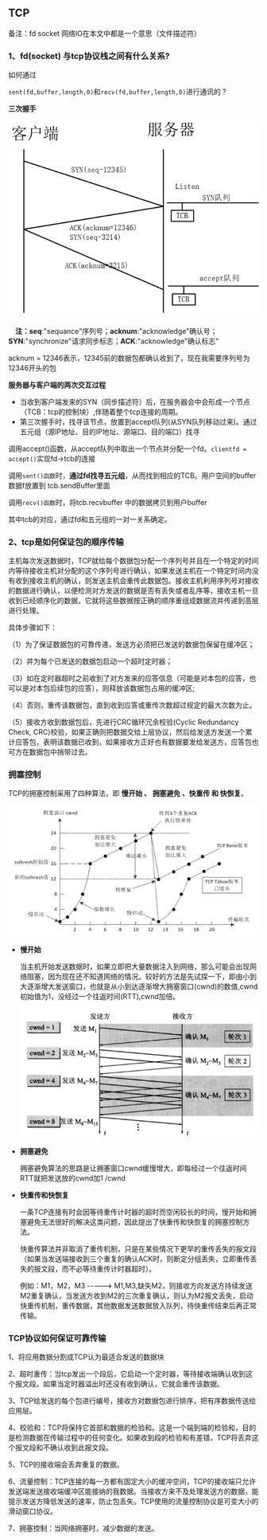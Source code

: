 ## TCP

备注：fd socket 网络IO在本文中都是一个意思（文件描述符）

### 1、fd(socket) 与tcp协议栈之间有什么关系?

如何通过

`sent(fd,buffer,length,0)`和`recv(fd,buffer,length,0)`进行通讯的？

**三次握手**

<img src="tcpip.assets/image-20200706104131952.png" alt="image-20200706104131952" style="zoom:80%;" />

　**注：seq**:"sequance"序列号；**acknum**:"acknowledge"确认号；**SYN**:"synchronize"请求同步标志；**ACK**:"acknowledge"确认标志"

acknum = 12346表示，12345前的数据包都确认收到了，现在我需要序列号为12346开头的包

**服务器与客户端的两次交互过程**

- 当收到客户端发来的SYN（同步描述符）后，在服务器会中会形成一个节点（TCB：tcp的控制块）,伴随着整个tcp连接的周期。
- 第三次握手时，找寻该节点，放置到accept队列(从SYN队列移动过来)。通过五元组（源IP地址、目的IP地址、源端口、目的端口）找寻

调用accept()函数，从accept队列中取出一个节点并分配一个fd。`clientfd = accept()`实现fd->tcb的连接

调用`sent()函数`时，**通过fd找寻五元组**，从而找到相应的TCB。用户空间的buffer数据f放置到 tcb.sendBuffer里面

调用`recv()函数`时，将tcb.recvbuffer 中的数据拷贝到用户buffer

其中tcb的对应，通过fd和五元组的一对一关系确定。

### 2、tcp是如何保证包的顺序传输

主机每次发送数据时，TCP就给每个数据包分配一个序列号并且在一个特定的时间内等待接收主机对分配的这个序列号进行确认，如果发送主机在一个特定时间内没有收到接收主机的确认，则发送主机会重传此数据包。接收主机利用序列号对接收的数据进行确认，以便检测对方发送的数据是否有丢失或者乱序等，接收主机一旦收到已经顺序化的数据，它就将这些数据按正确的顺序重组成数据流并传递到高层进行处理。

具体步骤如下：

（1）为了保证数据包的可靠传递，发送方必须把已发送的数据包保留在缓冲区；

（2）并为每个已发送的数据包启动一个超时定时器；

（3）如在定时器超时之前收到了对方发来的应答信息（可能是对本包的应答，也可以是对本包后续包的应答），则释放该数据包占用的缓冲区;

（4）否则，重传该数据包，直到收到应答或重传次数超过规定的最大次数为止。

（5）接收方收到数据包后，先进行CRC循环冗余校验(Cyclic Redundancy Check, CRC)校验，如果正确则把数据交给上层协议，然后给发送方发送一个累计应答包，表明该数据已收到，如果接收方正好也有数据要发给发送方，应答包也可方在数据包中捎带过去。

### 拥塞控制

TCP的拥塞控制采用了四种算法，即 **慢开始 、 拥塞避免 、快重传 和 快恢复**。

![image-20200706151019716](tcp&ip.assets/image-20200706151019716.png)

- **慢开始**

  当主机开始发送数据时，如果立即把大量数据注入到网络，那么可能会出现网络阻塞，因为现在还不知道网络的情况。较好的方法是先试探一下，即由小到大逐渐增大发送窗口，也就是从小到达逐渐增大拥塞窗口(cwnd)的数值,cwnd初始值为1，没经过一个往返时间(RTT),cwnd加倍。

  ![image-20200706150721281](tcp&ip.assets/image-20200706150721281.png)

- **拥塞避免**

   拥塞避免算法的思路是让拥塞窗口cwnd缓慢增大，即每经过一个往返时间RTT就把发送放的cwnd加1 /cwnd  

- **快重传和快恢复**

  一条TCP连接有时会因等待重传计时器的超时而空闲较长的时间，慢开始和拥塞避免无法很好的解决这类问题，因此提出了快重传和快恢复的拥塞控制方法。

  快重传算法并非取消了重传机制，只是在某些情况下更早的重传丢失的报文段（如果当发送端接收到三个重复的确认ACK时，则断定分组丢失，立即重传丢失的报文段，而不必等待重传计时器超时）。

  例如：M1，M2，M3 -----> M1,M3,缺失M2，则接收方向发送方持续发送M2重复确认，当发送方收到M2的三次重复确认，则认为M2报文丢失，启动快重传机制，重传数据，其他数据发送数据放入队列，待快重传结束后再正常传输。

### TCP协议如何保证可靠传输

1、将应用数据分割成TCP认为最适合发送的数据块

2、超时重传：当tcp发出一个段后，它启动一个定时器，等待接收端确认收到这个报文段。如果当定时器溢出时还没有收到确认，它就会重传该数据。

3、TCP给发送的每个包进行编号，接收方对数据包进行排序，把有序数据传送给应用层。

4、校验和：TCP将保持它首部和数据的检验和。这是一个端到端的检验和，目的是检测数据在传输过程中的任何变化。如果收到段的检验和有差错，TCP将丢弃这个报文段和不确认收到此报文段。

5、TCP的接收端会丢弃重复的数据。

6、流量控制：TCP连接的每一方都有固定大小的缓冲空间，TCP的接收端只允许发送端发送接收端缓冲区能接纳的我数据。当接收方来不及处理发送方的数据，能提示发送方降低发送的速率，防止包丢失。TCP使用的流量控制协议是可变大小的滑动窗口协议。

7、拥塞控制：当网络拥塞时，减少数据的发送。




